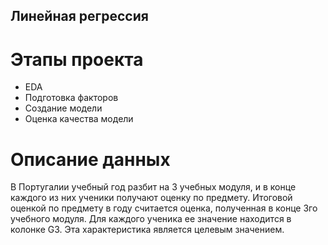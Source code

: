 ## Линейная регрессия

# Этапы проекта
- EDA
- Подготовка факторов
- Создание модели
- Оценка качества модели

# Описание данных
В Португалии учебный год разбит на 3 учебных модуля, и в конце каждого из них ученики получают оценку по предмету. Итоговой оценкой по предмету в году считается оценка, полученная в конце 3го учебного модуля. Для каждого ученика ее значение находится в колонке G3. Эта характеристика является целевым значением.
